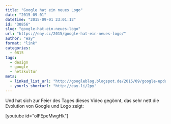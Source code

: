 ```yaml
---
title: "Google hat ein neues Logo"
date: "2015-09-01"
datetime: "2015-09-01 23:01:12"
id: "30856"
slug: "google-hat-ein-neues-logo"
url: "https://eay.cc/2015/google-hat-ein-neues-logo/"
author: "eay"
format: "link"
categories:
  - 0815
tags:
  - design
  - google
  - netzkultur
meta:
  - linked_list_url: "http://googleblog.blogspot.de/2015/09/google-update.html"
  - yourls_shorturl: "http://eay.li/2py"
---
```


Und hat sich zur Feier des Tages dieses Video gegönnt, das sehr nett die Evolution von Google und Logo zeigt:

\[youtube id="olFEpeMwgHk"\]
